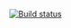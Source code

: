 [![Build status](https://ci.appveyor.com/api/projects/status/il8kdk074yum0l79?svg=true)](https://ci.appveyor.com/project/WoxaD/carddeliveryorder)
